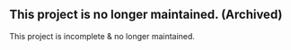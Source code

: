## This project is no longer maintained. (Archived)

This project is incomplete & no longer maintained.
